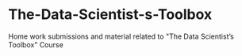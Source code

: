 # The-Data-Scientist-s-Toolbox
Home work submissions and material related to "The Data Scientist’s Toolbox" Course
